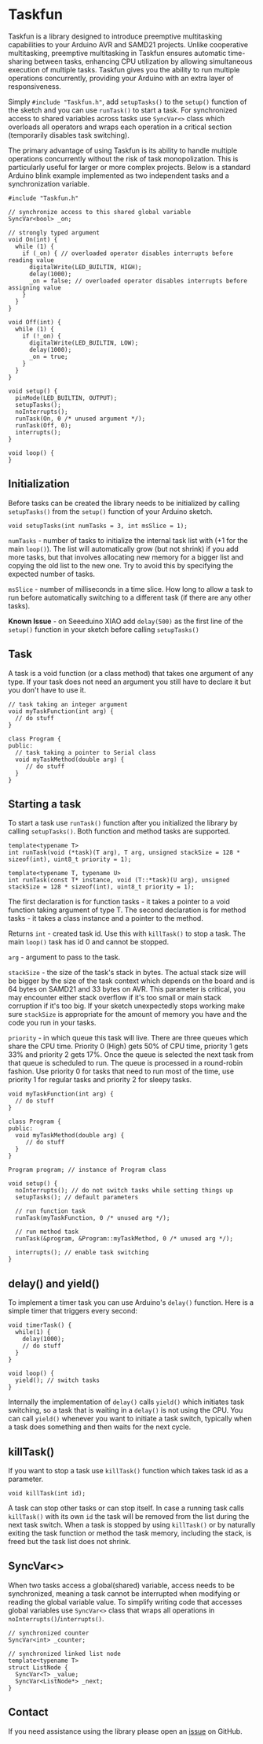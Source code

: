 # Taskfun

Taskfun is a library designed to introduce preemptive multitasking capabilities to your Arduino AVR and SAMD21 projects. Unlike cooperative multitasking, preemptive multitasking in Taskfun ensures automatic time-sharing between tasks, enhancing CPU utilization by allowing simultaneous execution of multiple tasks. Taskfun gives you the ability to run multiple operations concurrently, providing your Arduino with an extra layer of responsiveness.

Simply `#include "Taskfun.h"`, add `setupTasks()` to the `setup()` function of the sketch and you can use `runTask()` to start a task. For synchronized access to shared variables across tasks use `SyncVar<>` class which overloads all operators and wraps each operation in a critical section (temporarily disables task switching).

The primary advantage of using Taskfun is its ability to handle multiple operations concurrently without the risk of task monopolization. This is particularly useful for larger or more complex projects. Below is a standard Arduino blink example implemented as two independent tasks and a synchronization variable.

```
#include "Taskfun.h"

// synchronize access to this shared global variable
SyncVar<bool> _on;

// strongly typed argument
void On(int) {
  while (1) {
    if (_on) { // overloaded operator disables interrupts before reading value
      digitalWrite(LED_BUILTIN, HIGH);
      delay(1000);
      _on = false; // overloaded operator disables interrupts before assigning value
    }
  }
}

void Off(int) {
  while (1) {
    if (!_on) {
      digitalWrite(LED_BUILTIN, LOW);
      delay(1000);
      _on = true;
    }
  }
}

void setup() {
  pinMode(LED_BUILTIN, OUTPUT);
  setupTasks();
  noInterrupts();
  runTask(On, 0 /* unused argument */);
  runTask(Off, 0);
  interrupts();
}

void loop() {
}
```

## Initialization
Before tasks can be created the library needs to be initialized by calling `setupTasks()` from the `setup()` function of your Arduino sketch.

```
void setupTasks(int numTasks = 3, int msSlice = 1);
```
`numTasks` - number of tasks to initialize the internal task list with (+1 for the main `loop()`). The list will automatically grow (but not shrink) if you add more tasks, but that involves allocating new memory for a bigger list and copying the old list to the new one. Try to avoid this by specifying the expected number of tasks.

`msSlice` - number of milliseconds in a time slice. How long to allow a task to run before automatically switching to a different task (if there are any other tasks).

**Known Issue** - on Seeeduino XIAO add `delay(500)` as the first line of the `setup()` function in your sketch before calling `setupTasks()`

## Task
A task is a void function (or a class method) that takes one argument of any type. If your task does not need an argument you still have to declare it but you don't have to use it.
```
// task taking an integer argument
void myTaskFunction(int arg) {
  // do stuff
}

class Program {
public:
  // task taking a pointer to Serial class
  void myTaskMethod(double arg) {
     // do stuff
  }
}
```

## Starting a task
To start a task use `runTask()` function after you initialized the library by calling `setupTasks()`. Both function and method tasks are supported.
```
template<typename T>
int runTask(void (*task)(T arg), T arg, unsigned stackSize = 128 * sizeof(int), uint8_t priority = 1);

template<typename T, typename U>
int runTask(const T* instance, void (T::*task)(U arg), unsigned stackSize = 128 * sizeof(int), uint8_t priority = 1);
```
The first declaration is for function tasks - it takes a pointer to a void function taking argument of type T. The second declaration is for method tasks - it takes a class instance and a pointer to the method.

Returns `int` - created task id. Use this with `killTask()` to stop a task. The main `loop()` task has id 0 and cannot be stopped.

`arg` - argument to pass to the task.

`stackSize` - the size of the task's stack in bytes. The actual stack size will be bigger by the size of the task context which depends on the board and is 64 bytes on SAMD21 and 33 bytes on AVR. This parameter is critical, you may encounter either stack overflow if it's too small or main stack corruption if it's too big. If your sketch unexpectedly stops working make sure `stackSize` is appropriate for the amount of memory you have and the code you run in your tasks.

`priority` - in which queue this task will live. There are three queues which share the CPU time. Priority 0 (High) gets 50% of CPU time, priority 1 gets 33% and priority 2 gets 17%. Once the queue is selected the next task from that queue is scheduled to run. The queue is processed in a round-robin fashion. Use priority 0 for tasks that need to run most of the time, use priority 1 for regular tasks and priority 2 for sleepy tasks.

```
void myTaskFunction(int arg) {
  // do stuff
}

class Program {
public:
  void myTaskMethod(double arg) {
     // do stuff
  }
}

Program program; // instance of Program class

void setup() {
  noInterrupts(); // do not switch tasks while setting things up
  setupTasks(); // default parameters
  
  // run function task
  runTask(myTaskFunction, 0 /* unused arg */);
  
  // run method task
  runTask(&program, &Program::myTaskMethod, 0 /* unused arg */);
  
  interrupts(); // enable task switching
}
```
## delay() and yield()
To implement a timer task you can use Arduino's `delay()` function. Here is a simple timer that triggers every second:
```
void timerTask() {
  while(1) {
    delay(1000);
    // do stuff
  }
}

void loop() {
  yield(); // switch tasks
}
```
Internally the implementation of `delay()` calls `yield()` which initiates task switching, so a task that is waiting in a `delay()` is not using the CPU. You can call `yield()` whenever you want to initiate a task switch, typically when a task does something and then waits for the next cycle.

## killTask()
If you want to stop a task use `killTask()` function which takes task id as a parameter.
```
void killTask(int id);
```
A task can stop other tasks or can stop itself. In case a running task calls `killTask()` with its own `id` the task will be removed from the list during the next task switch. When a task is stopped by using `killTask()` or by naturally exiting the task function or method the task memory, including the stack, is freed but the task list does not shrink.

## SyncVar<>
When two tasks access a global(shared) variable, access needs to be synchronized, meaning a task cannot be interrupted when modifying or reading the global variable value. To simplify writing code that accesses global variables use `SyncVar<>` class that wraps all operations in `noInterrupts()`/`interrupts()`.
```
// synchronized counter
SyncVar<int> _counter;

// synchronized linked list node
template<typename T>
struct ListNode {
  SyncVar<T> _value;
  SyncVar<ListNode*> _next;
}
```

## Contact
If you need assistance using the library please open an [issue](https://github.com/glutio/Taskfun/issues) on GitHub.
